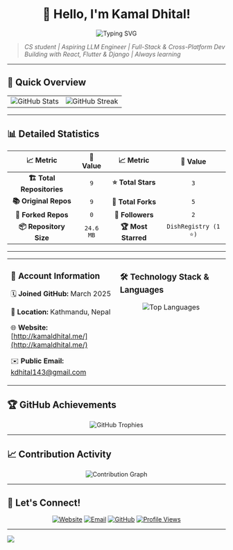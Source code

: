 <div align="center">

# 👋 Hello, I'm Kamal Dhital!

<img src="https://readme-typing-svg.herokuapp.com?font=Fira+Code&size=22&duration=3000&pause=1000&color=00D4AA&center=true&vCenter=true&width=600&lines=Welcome+to+my+GitHub+profile!;9%2B+repositories+and+counting...;3+stars+earned+so+far!;Always+learning%2C+always+coding!" alt="Typing SVG" />

</div>

> *CS student | Aspiring LLM Engineer | Full-Stack & Cross-Platform Dev
Building with React, Flutter & Django | Always learning*

---

## 🎯 Quick Overview

<div align="center">

<table>
<tr>
<td align="center">
  <img src="https://github-readme-stats.vercel.app/api?username=Kamal-Dhital&show_icons=true&theme=tokyonight&hide_border=true&bg_color=0D1117&title_color=00D4AA&text_color=FFFFFF&icon_color=00D4AA" alt="GitHub Stats" />
</td>
<td align="center">
  <img src="https://github-readme-streak-stats.herokuapp.com/?user=Kamal-Dhital&theme=tokyonight&hide_border=true&background=0D1117&stroke=00D4AA&ring=00D4AA&fire=FF6B6B&currStreakLabel=00D4AA" alt="GitHub Streak" />
</td>
</tr>
</table>

</div>

---

## 📊 Detailed Statistics

<div align="center">

| 📈 **Metric** | 🔢 **Value** | 📈 **Metric** | 🔢 **Value** |
|:---:|:---:|:---:|:---:|
| **🏗️ Total Repositories** | `9` | **⭐ Total Stars** | `3` |
| **📚 Original Repos** | `9` | **🍴 Total Forks** | `5` |
| **🔄 Forked Repos** | `0` | **👥 Followers** | `2` |
| **📦 Repository Size** | `24.6 MB` | **🏆 Most Starred** | `DishRegistry (1 ⭐)` |

</div>

---
<div align="center">
<table>
<tr>
<td valign="top" width="50%">

### 📅 Account Information

🗓️ **Joined GitHub:** March 2025

📍 **Location:** Kathmandu, Nepal

🌐 **Website:** [http://kamaldhital.me/](http://kamaldhital.me/)

✉️ **Public Email:** kdhital143@gmail.com

</td>
<td valign="top" width="50%">

### 🛠️ Technology Stack & Languages

<div align="center">

<img src="https://github-readme-stats.vercel.app/api/top-langs/?username=Kamal-Dhital&layout=donut&theme=tokyonight&hide_border=true&bg_color=0D1117&title_color=00D4AA&text_color=FFFFFF&langs_count=5" alt="Top Languages" />

</div>

</td>
</tr>
</table>
</div>


## 🏆 GitHub Achievements

<div align="center">

<img src="https://github-profile-trophy.vercel.app/?username=Kamal-Dhital&theme=tokyonight&no-frame=true&no-bg=true&margin-w=4&column=7" alt="GitHub Trophies" />

</div>

---

## 📈 Contribution Activity

<div align="center">

<img src="https://github-readme-activity-graph.vercel.app/graph?username=Kamal-Dhital&bg_color=0D1117&color=00D4AA&line=00D4AA&point=FFFFFF&area=true&hide_border=true" alt="Contribution Graph" />

</div>

---

## 🤝 Let's Connect!

<div align="center">

[![Website](<https://img.shields.io/badge/Website-00D4AA?style=for-the-badge&logo=google-chrome&logoColor=white>)](http://kamaldhital.me/) [![Email](https://img.shields.io/badge/Email-D14836?style=for-the-badge&logo=gmail&logoColor=white)](mailto:kdhital143@gmail.com) [![GitHub](https://img.shields.io/badge/GitHub-000000?style=for-the-badge&logo=github&logoColor=white)](https://github.com/Kamal-Dhital)
[![Profile Views](https://komarev.com/ghpvc/?username=Kamal-Dhital&color=00D4AA&style=for-the-badge&label=PROFILE+VIEWS)](https://github.com/Kamal-Dhital)

</div>

---


<img src="https://capsule-render.vercel.app/api?type=waving&color=gradient&customColorList=6,11,20&height=100&section=footer&text=Thanks%20for%20visiting!&fontSize=24&fontColor=fff&animation=twinkling" />

</div>